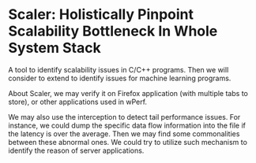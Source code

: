 # Scaler: Holistically Pinpoint Scalability Bottleneck In Whole System Stack
A tool to identify scalability issues in C/C++ programs. Then we will consider to extend to identify issues for machine learning programs. 

About Scaler, we may verify it on Firefox application (with multiple tabs to store), or other applications used in wPerf. 

We may also use the interception to detect tail performance issues. For instance, we could dump the specific data flow information into the file if the latency is over the average. Then we may find some commonalities between these abnormal ones. We could try to utilize such mechanism to identify the reason of server applications. 
